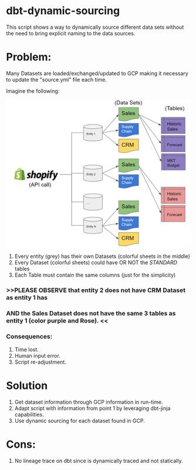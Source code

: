 # dbt-dynamic-sourcing
This script shows a way to dynamically source different data sets without the need to bring explicit naming to the data sources.

# Problem:
Many Datasets are loaded/exchanged/updated to GCP making it necessary to update the "source.yml" file each time.

Imagine the following:

<img src="images/db2.jpg" width="600" />

1) Every entity (grey) has their own Datasets (colorful sheets in the middle)
2) Every Dataset (colorful sheets) could have OR NOT the *STANDARD* tables
3) Each Table must contain the same columns (just for the simplicity)

### >>PLEASE OBSERVE that entity 2 does not have CRM Dataset as entity 1 has 

###  AND the Sales Dataset does not have the same 3 tables as entity 1 (color purple and Rose). <<



### Consequences:
1) Time lost.
2) Human input error.
3) Script re-adjustment.

# Solution 

1) Get dataset information through GCP information in run-time.
2) Adapt script with information from point 1 by leveraging dbt-jinja capabilities.
3) Use dynamic sourcing for each dataset found in GCP.

# Cons:
1) No lineage trace on dbt since is dynamically traced and not statically.
